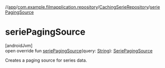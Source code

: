 //[app](../../../index.md)/[com.example.filmapplication.repository](../index.md)/[CachingSerieRepository](index.md)/[seriePagingSource](serie-paging-source.md)

# seriePagingSource

[androidJvm]\
open override fun [seriePagingSource](serie-paging-source.md)(query: [String](https://kotlinlang.org/api/latest/jvm/stdlib/kotlin/-string/index.html)): [SeriePagingSource](../../com.example.filmapplication.screens.serie/-serie-paging-source/index.md)

Creates a paging source for series data.
